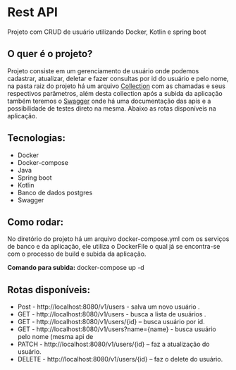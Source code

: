 # Rest API
Projeto com CRUD de usuário utilizando Docker, Kotlin e spring boot 

## O quer é o projeto?
Projeto consiste em um gerenciamento de usuário onde podemos cadastrar, atualizar, deletar e fazer consultas por id do usuário e pelo nome, na pasta raiz do projeto há um arquivo [Collection](https://github.com/jsilvamarques/restapi/blob/master/restapi.postman_collection.json) com as chamadas e seus respectivos parâmetros, além desta collection após a subida da aplicação também teremos o [Swagger](http://localhost:8080/swagger-ui.html) onde há uma documentação das apis e a possibilidade de testes direto na mesma. Abaixo as rotas disponíveis na aplicação.

## Tecnologias:
- Docker
- Docker-compose
- Java
- Spring boot
- Kotlin
- Banco de dados postgres
- Swagger 

## Como rodar:
No diretório do projeto há um arquivo docker-compose.yml com os serviços de banco e da aplicação, ele utiliza o DockerFile o qual já se encontra-se com o processo de build e subida da aplicação.

**Comando para subida:** docker-compose up -d

## Rotas disponíveis:
- Post - http://localhost:8080/v1/users - salva um novo usuário .
- GET - http://localhost:8080/v1/users - busca a lista de usuários .
- GET - http://localhost:8080/v1/users/{id} – busca usuário por id.
- GET - http://localhost:8080/v1/users?name={name} - busca usuário pelo nome (mesma api de 
- PATCH - http://localhost:8080/v1/users/{id} – faz a atualização do usuário.
- DELETE - http://localhost:8080/v1/users/{id} – faz o delete do usuário.

